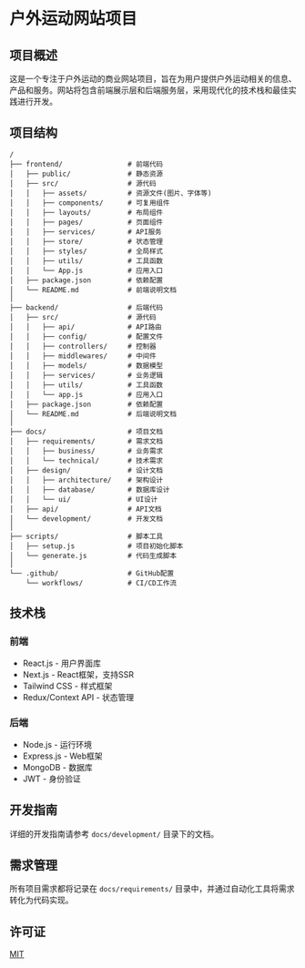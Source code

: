 # 户外运动网站项目

## 项目概述

这是一个专注于户外运动的商业网站项目，旨在为用户提供户外运动相关的信息、产品和服务。网站将包含前端展示层和后端服务层，采用现代化的技术栈和最佳实践进行开发。

## 项目结构

```
/
├── frontend/                # 前端代码
│   ├── public/              # 静态资源
│   ├── src/                 # 源代码
│   │   ├── assets/          # 资源文件(图片、字体等)
│   │   ├── components/      # 可复用组件
│   │   ├── layouts/         # 布局组件
│   │   ├── pages/           # 页面组件
│   │   ├── services/        # API服务
│   │   ├── store/           # 状态管理
│   │   ├── styles/          # 全局样式
│   │   ├── utils/           # 工具函数
│   │   └── App.js           # 应用入口
│   ├── package.json         # 依赖配置
│   └── README.md            # 前端说明文档
│
├── backend/                 # 后端代码
│   ├── src/                 # 源代码
│   │   ├── api/             # API路由
│   │   ├── config/          # 配置文件
│   │   ├── controllers/     # 控制器
│   │   ├── middlewares/     # 中间件
│   │   ├── models/          # 数据模型
│   │   ├── services/        # 业务逻辑
│   │   ├── utils/           # 工具函数
│   │   └── app.js           # 应用入口
│   ├── package.json         # 依赖配置
│   └── README.md            # 后端说明文档
│
├── docs/                    # 项目文档
│   ├── requirements/        # 需求文档
│   │   ├── business/        # 业务需求
│   │   └── technical/       # 技术需求
│   ├── design/              # 设计文档
│   │   ├── architecture/    # 架构设计
│   │   ├── database/        # 数据库设计
│   │   └── ui/              # UI设计
│   ├── api/                 # API文档
│   └── development/         # 开发文档
│
├── scripts/                 # 脚本工具
│   ├── setup.js             # 项目初始化脚本
│   └── generate.js          # 代码生成脚本
│
└── .github/                 # GitHub配置
    └── workflows/           # CI/CD工作流
```

## 技术栈

### 前端
- React.js - 用户界面库
- Next.js - React框架，支持SSR
- Tailwind CSS - 样式框架
- Redux/Context API - 状态管理

### 后端
- Node.js - 运行环境
- Express.js - Web框架
- MongoDB - 数据库
- JWT - 身份验证

## 开发指南

详细的开发指南请参考 `docs/development/` 目录下的文档。

## 需求管理

所有项目需求都将记录在 `docs/requirements/` 目录中，并通过自动化工具将需求转化为代码实现。

## 许可证

[MIT](LICENSE)